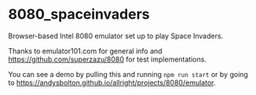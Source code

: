 # 8080_spaceinvaders

Browser-based Intel 8080 emulator set up to play Space Invaders.

Thanks to emulator101.com for general info and https://github.com/superzazu/8080 for test implementations.

You can see a demo by pulling this and running `npm run start` or by going to https://andysbolton.github.io/allright/projects/8080/emulator.
